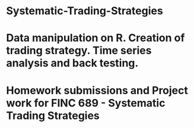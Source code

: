 # Systematic-Trading-Strategies
# Data manipulation on R. Creation of trading strategy. Time series analysis and back testing.

# Homework submissions and Project work for FINC 689 - Systematic Trading Strategies
